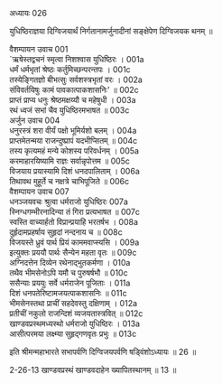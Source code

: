 अध्यायः 026

युधिष्ठिराज्ञया दिग्विजयार्थं निर्गतानामर्जुनादीनां सङ्क्षेपेण दिग्विजयक थनम् ॥
	
वैशम्पायन उवाच 	001  
`ऋषेस्तद्वचनं स्मृत्वा निशश्वास युधिष्ठिरः ।	001a  
धर्मं धर्मभृतां श्रेष्ठः कर्तुमिच्छन्परन्तपः ।	001c  
तस्येङ्गितज्ञो बीभत्सुः सर्वशस्त्रभृतां वरः ।	002a  
संविवर्तयिषुः कामं पावकात्पाकशासनिः' ॥	002c  
प्राप्तं प्राप्य धनुः श्रेष्ठमक्षय्यौ च महेषुधी ।	003a  
रथं ध्वजं सभां चैव युधिष्ठिरमभाषत ॥	003c  
अर्जुन उवाच 	004  
धनुरस्त्रं शरा वीर्यं पक्षो भूमिर्यशो बलम् ।	004a  
प्राप्तमेतन्मया राजन्दुष्प्रापं यदभीप्सितम् ॥	004c  
तस्य कृत्यमहं मन्ये कोशस्य परिवर्धनम् ।	005a  
करमाहारयिष्यामि राज्ञः सर्वान्नृपोत्तम ॥	005c  
विजयाय प्रयास्यामि दिशं धनदपालिताम् ।	006a  
तिथावथ मुहूर्ते च नक्षत्रे चाभिपूजिते ॥	006c  
वैशम्पायन उवाच 	007  
धनञ्जयवचः श्रुत्वा धर्मराजो युधिष्ठिरः	007a  
स्निग्धगम्भीरनादिन्या तं गिरा प्रत्यभाषत ॥	007c  
स्वस्ति वाच्यार्हतो विप्रान्प्रयाहि भरतर्षभ ।	008a  
दुर्हृदामप्रहर्षाय सुहृदां नन्दनाय च ॥	008c  
विजयस्ते ध्रुवं पार्थ प्रियं काममवाप्स्यसि ।	009a  
इत्युक्तः प्रययौ पार्थः सैन्येन महता वृतः ॥	009c  
अग्निदत्तेन दिव्येन रथेनाद्भुतकर्मणा ।	010a  
तथैव भीमसेनोऽपि यमौ च पुरुषर्षभौ ॥	010c  
ससैन्याः प्रययुः सर्वे धर्मराजेन पूजिताः ।	011a  
दिशं धनपतेरिष्टामजयत्पाकशासनिः ॥	011c  
भीमसेनस्तथा प्राचीं सहदेवस्तु दक्षिणाम् ।	012a  
प्रतीचीं नकुलो राजन्दिशं व्यजयतास्त्रवित् ॥	012c  
खाण्डवप्रस्थमध्यस्थो धर्मराजो युधिष्ठिरः ।	013a  
आसीत्परमया लक्ष्म्या सुहृद्गणवृतः प्रभुः ॥ 	013c  

इति श्रीमन्महाभारते सभापर्वणि दिग्विजयपर्वणि षड्विंशोऽध्यायः ॥ 26 ॥

2-26-13 खाण्डवप्रस्थं खाण्डवदाहेन ख्यापितस्थानम् ॥ 13 ॥
